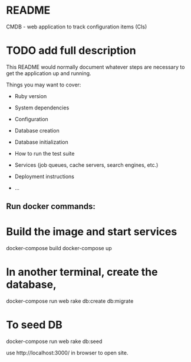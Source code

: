 # README
CMDB - web application to track configuration items (CIs)

# TODO add full description
This README would normally document whatever steps are necessary to get the
application up and running.

Things you may want to cover:

* Ruby version

* System dependencies

* Configuration

* Database creation

* Database initialization

* How to run the test suite

* Services (job queues, cache servers, search engines, etc.)

* Deployment instructions

* ...

## Run docker commands:

# Build the image and start services
docker-compose build
docker-compose up

# In another terminal, create the database,
docker-compose run web rake db:create db:migrate
# To seed DB
docker-compose run web rake db:seed

use http://localhost:3000/ in browser to open site.
